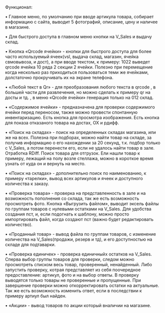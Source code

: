 Функционал:

•	Главное меню, по умолчанию при вводе артикула товара, собирает информацию с сайта, выводит 5 фотографий, описание, цену и наличее в магазине.

•	Для быстрого доступа в главном меню кнопки на V_Sales и выдачу склад.

•	Кнопка «Qrcode ячейки» - кнопки для быстрого доступа для более часто используемый ячеек(vsl, выдача склад, магазин, ячейка свмовывоза, и дост),
а при вводе текстом, к примеру: 1022 выведет qrcode ячейка 10 ряда 2 секции 2 ячейки. Полезно при перемещение когда несколько раз приходиться пользоваться
теми же ячейками, долстаточно прокручивать их на экране телефона.  

•	«Любой текст в Qr» - для преобразования любого текста в qrcode , в большей части для развлечения, но можно сделать к примеру qr на досты и тд. ,
в меню «Qrcode ячейки» генерация только на 012 склад.

•	«Содержимое ячейки» - предназначена для проверки содержимого ячейки перед переносом, также можно провести спонтанную инвентаризацию.
Есть кнопка для просмотра изображения. Есть кнопка для показа отказаного товара на достах, ОХ и рдифф.

•	«Поиск на складах» - поиск на определенных складах магазина, или же на всех. Полезна при подборах, можно найти товар на складе,
за получив информацию о его нахождении за 20 секунд, т.к. подбор только с V_Sales, а потом перенести его, если не удалось найти товар в зале.
Отработка RDiff. Поиск товара для отгрузок. Ели нашли товар к примеру, лежащий на полу возле стеллажа,
можно в короткое время узнать от куда он и вернуть на место.

•	«Поиск на складах» - дополнительно поиск по наименованию, к примеру «тарелки», вывод всех артикулов и ячеек и доступного количества к заказу. 

•	«Проверка товара» - проверка на представленность в зале и на возможность пополнения со склада, так же есть возможность просмотреть фото.
Кнопка «Выгрузить файлом», выводит эксель файлы по группам товаров с нулевыми остатками на V_Sales. Для удобства создания пст, и,
если подогнать к шаблону, можно просто импортировать файл, когда создают пст (важно будет редактировать количество).

•	«Проданный товар» - вывод файла по группам товаров, с изменение количества на V_Sales(продажи, резерв и тд),
и его доступностью на складе для подтаварки.

•	«Проверка единичек» - проверка единичныйх остатков на V_Sales. Сперва выбор группы товаров для проверки, следом можно просмотреть списком весь товар,
проверенный, ненайденный. Либо запустить проверку, котрая представляет из себя поочередное предоставление: артикул, фото и на выбор ответы.
В проверку выводятся только товары не проверенные и пропущенные. При завершение проверки можно откорректировать остатки на актуальные.
Так же есть возможность изменить ответ, если в последствии к примеру артиул был найден.

•	«Акции» - вывод товаров по акции который вналичии на магазине. 
